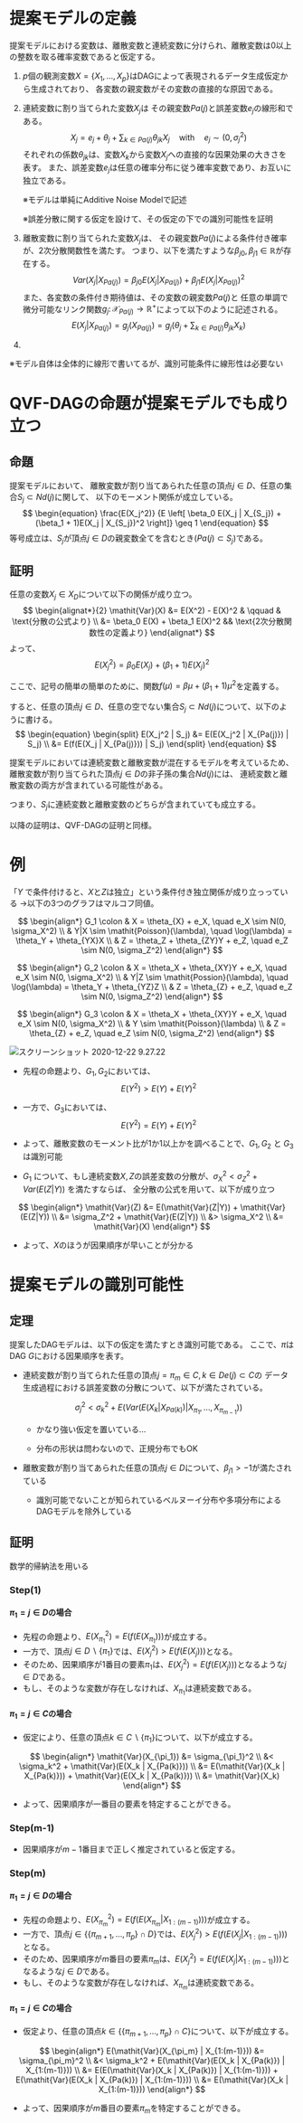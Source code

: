 # 提案モデルの定義

提案モデルにおける変数は、離散変数と連続変数に分けられ、離散変数は0以上の整数を取る確率変数であると仮定する。

1. $p$個の観測変数$X = \{ X_1, \dots, X_p \}$はDAGによって表現されるデータ生成仮定から生成されており、
   各変数の親変数がその変数の直接的な原因である。

2. 連続変数に割り当てられた変数$X_j$は
   その親変数$Pa(j)$と誤差変数$e_j$の線形和である。
   $$
   \begin{equation}
       X_j = e_j + \theta_{j} + \sum_{k \in Pa(j)} \theta_{jk}X_j
       \quad \text{with} \quad e_j \sim (0, \sigma_j^2)
   \end{equation}
   $$
   それぞれの係数$\theta_{jk}$は、変数$X_k$から変数$X_j$への直接的な因果効果の大きさを表す。
   また、誤差変数$e_j$は任意の確率分布に従う確率変数であり、お互いに独立である。

   ※モデルは単純にAdditive Noise Modelで記述

   ※誤差分散に関する仮定を設けて、その仮定の下での識別可能性を証明

3. 離散変数に割り当てられた変数$X_j$は、
   その親変数$Pa(j)$による条件付き確率が、2次分散関数性を満たす。
   つまり、以下を満たすような$\beta_{j0},\beta_{j1} \in \mathbb{R}$が存在する。
   $$
   \begin{equation}
       \mathit{Var}(X_j|X_{Pa(j)}) = \beta_{j0} E(X_j | X_{Pa(j)}) + \beta_{j1} E(X_j | X_{Pa(j)})^2
   \end{equation}
   $$
   また、各変数の条件付き期待値は、その変数の親変数$Pa(j)$と
   任意の単調で微分可能なリンク関数$g_j \colon \mathcal X_{Pa(j)} \rightarrow \mathbb R^+$によって以下のように記述される。
   $$
   \begin{equation}
    E(X_j | X_{Pa(j)})
    = g_j(X_{Pa(j)})
    = g_j \left(\theta_j + \sum_{k \in Pa(j)} \theta_{jk}X_k \right)
    \end{equation}
   $$

4. 



※モデル自体は全体的に線形で書いてるが、識別可能条件に線形性は必要ない







# QVF-DAGの命題が提案モデルでも成り立つ

## 命題

提案モデルにおいて、
  離散変数が割り当てあられた任意の頂点$j \in D$、任意の集合$S_j \subset Nd(j)$に関して、
  以下のモーメント関係が成立している。
$$
\begin{equation}
    \frac{E(X_j^2)}
    {E \left[ \beta_0 E(X_j | X_{S_j}) + (\beta_1 + 1)E(X_j | X_{S_j})^2 \right]}
    \geq 1
  \end{equation}
$$
  等号成立は、$S_j$が頂点$j \in D$の親変数全てを含むとき($Pa(j) \subset S_j$)である。



## 証明

任意の変数$X_j \in X_D$について以下の関係が成り立つ。
$$
\begin{alignat*}{2}
    \mathit{Var}(X) &= E(X^2) - E(X)^2 & \qquad & \text{分散の公式より} \\
                    &= \beta_0 E(X) + \beta_1 E(X)^2 && \text{2次分散関数性の定義より}
\end{alignat*}
$$
よって、
$$
\begin{equation*}
    E(X_j^2) = \beta_0 E(X_j) + (\beta_1 + 1)E(X_j)^2
\end{equation*}
$$



ここで、記号の簡単の簡単のために、関数$f(\mu) = \beta \mu + (\beta_1 + 1) \mu^2$を定義する。

すると、任意の頂点$j \in D$、任意の空でない集合$S_j \subset Nd(j)$について、以下のように書ける。
$$
\begin{equation}
    \begin{split}
      E(X_j^2 | S_j) &= E(E(X_j^2 | X_{Pa(j)}) | S_j) \\
                     &= E(f(E(X_j | X_{Pa(j)})) | S_j)
    \end{split}
  \end{equation}
$$

提案モデルにおいては連続変数と離散変数が混在するモデルを考えているため、
離散変数が割り当てられた頂点$j \in D$の非子孫の集合$Nd(j)$には、
連続変数と離散変数の両方が含まれている可能性がある。

つまり、$S_j$に連続変数と離散変数のどちらが含まれていても成立する。

以降の証明は、QVF-DAGの証明と同様。







# 例



「$Y$ で条件付けると、$X$と$Z$は独立」という条件付き独立関係が成り立っっている
→以下の3つのグラフはマルコフ同値。


$$
\begin{align*}
  G_1 \colon & X = \theta_{X} + e_X, \quad e_X \sim N(0, \sigma_X^2) \\
             & Y|X \sim \mathit{Poisson}(\lambda), \quad \log(\lambda) = \theta_Y + \theta_{YX}X \\
             & Z = \theta_Z + \theta_{ZY}Y + e_Z, \quad e_Z \sim N(0, \sigma_Z^2)
\end{align*}
$$



$$
\begin{align*}
  G_2 \colon & X = \theta_X + \theta_{XY}Y + e_X, \quad e_X \sim N(0, \sigma_X^2) \\
             & Y|Z \sim \mathit{Possion}(\lambda), \quad \log(\lambda) = \theta_Y + \theta_{YZ}Z \\
             & Z = \theta_{Z} + e_Z, \quad e_Z \sim N(0, \sigma_Z^2)
\end{align*}
$$



$$
\begin{align*}
  G_3 \colon & X = \theta_X + \theta_{XY}Y + e_X, \quad e_X \sim N(0, \sigma_X^2) \\
             & Y \sim \mathit{Poisson}(\lambda) \\
             & Z = \theta_{Z} + e_Z, \quad e_Z \sim N(0, \sigma_Z^2)
\end{align*}
$$



<img src="/Users/reiji/Pictures/screenshot/スクリーンショット 2020-12-22 9.27.22.png" alt="スクリーンショット 2020-12-22 9.27.22" style="zoom:100%;" />



* 先程の命題より、$G_1, G_2$においては、
  $$
  E(Y^2) > E(Y) + E(Y)^2
  $$

* 一方で、$G_3$においては、
  $$
  E(Y^2) = E(Y) + E(Y)^2
  $$
  
* よって、離散変数のモーメント比が1か1以上かを調べることで、$G_1, G_2$ と $G_3$は識別可能



* $G_1$ について、もし連続変数$X,Z$の誤差変数の分散が、$\sigma_X^2 < \sigma_Z^2 + \mathit{Var}(E(Z|Y))$ を満たすならば、
  全分散の公式を用いて、以下が成り立つ

$$
\begin{align*}
  \mathit{Var}(Z) &= E(\mathit{Var}(Z|Y)) + \mathit{Var}(E(Z|Y)) \\
                  &= \sigma_Z^2 + \mathit{Var}(E(Z|Y)) \\
                  &> \sigma_X^2 \\
                  &= \mathit{Var}(X)
\end{align*}
$$

* よって、$X$のほうが因果順序が早いことが分かる





# 提案モデルの識別可能性

## 定理

提案したDAGモデルは、以下の仮定を満たすとき識別可能である。
ここで、$\pi$はDAG $G$における因果順序を表す。


* 連続変数が割り当てられた任意の頂点$j = \pi_m \in C, k \in De(j) \subset C$の
  データ生成過程における誤差変数の分散について、以下が満たされている。
  
  
  $$
  \begin{equation*}
        \sigma_j^2 < \sigma_k^2 + E(\mathit{Var}(E(X_k | X_{Pa(k)}) | X_{\pi_1}, \dots, X_{\pi_{m-1}}))
    \end{equation*}
  $$
  
  * かなり強い仮定を置いている…
  
  * 分布の形状は問わないので、正規分布でもOK
  
    
  
* 離散変数が割り当てあられた任意の頂点$j \in D$について、$\beta_{j1} > -1$が満たされている


    * 識別可能でないことが知られているベルヌーイ分布や多項分布によるDAGモデルを除外している





## 証明

数学的帰納法を用いる

### Step(1)

#### $\pi_1 = j \in D$の場合

* 先程の命題より、$E(X_{\pi_1}^2) = E(f(E(X_{\pi_1})))$が成立する。
* 一方で、頂点$j \in D \backslash \{\pi_1\}$では、$E(X_j^2) > E(f(E(X_j)))$となる。
* そのため、因果順序が1番目の要素$\pi_1$は、$E(X_j^2) = E(f(E(X_j)))$となるような$j \in D$である。
* もし、そのような変数が存在しなければ、$X_{\pi_1}$は連続変数である。



#### $\pi_1 = j \in C$の場合

* 仮定により、任意の頂点$k \in C \backslash \{\pi_1 \}$について、以下が成立する。

$$
\begin{align*}
        \mathit{Var}(X_{\pi_1}) &= \sigma_{\pi_1}^2 \\
                                &< \sigma_k^2 + \mathit{Var}(E(X_k | X_{Pa(k)})) \\
                                &= E(\mathit{Var}(X_k | X_{Pa(k)})) + \mathit{Var}(E(X_k | X_{Pa(k)})) \\
                                &= \mathit{Var}(X_k)
\end{align*}
$$

* よって、因果順序が一番目の要素を特定することができる。



### Step(m-1)

* 因果順序が$m-1$番目まで正しく推定されていると仮定する。



### Step(m)

#### $\pi_1 = j \in D$の場合

* 先程の命題より、$E(X_{\pi_m}^2) = E(f(E(X_{\pi_m} | X_{1:(m-1)})))$が成立する。
* 一方で、頂点$j \in \{\{ \pi_{m+1}, \dots, \pi_p\} \cap D\}$では、$E(X_j^2) > E(f(E(X_j | X_{1:(m-1)})))$となる。
* そのため、因果順序が$m$番目の要素$\pi_m$は、$E(X_j^2) = E(f(E(X_j | X_{1:(m-1)})))$となるような$j \in D$である。
* もし、そのような変数が存在しなければ、$X_{\pi_m}$は連続変数である。



#### $\pi_1 = j \in C$の場合

* 仮定より、任意の頂点$k \in \{ \{ \pi_{m+1}, \dots, \pi_p \} \cap C \}$について、以下が成立する。

$$
\begin{align*}
    E(\mathit{Var}(X_{\pi_m} | X_{1:(m-1)}))
        &= \sigma_{\pi_m}^2 \\
        &< \sigma_k^2 + E(\mathit{Var}(E(X_k | X_{Pa(k)}) | X_{1:(m-1)})) \\
        &= E(E(\mathit{Var}(X_k | X_{Pa(k)}) | X_{1:(m-1)})) + E(\mathit{Var}(E(X_k | X_{Pa(k)}) | X_{1:(m-1)})) \\
        &= E(\mathit{Var}(X_k | X_{1:(m-1)}))
\end{align*}
$$

* よって、因果順序が$m$番目の要素$\pi_m$を特定することができる。





